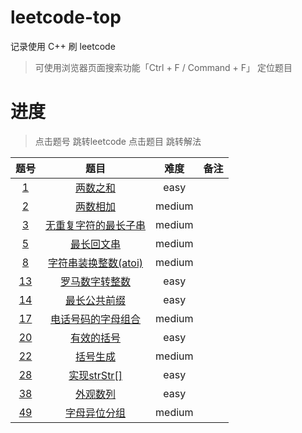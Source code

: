 # leetcode-top

记录使用 C++ 刷 leetcode

> 可使用浏览器页面搜索功能「Ctrl + F / Command + F」 定位题目

# 进度

> 点击题号 跳转leetcode
> 点击题目 跳转解法

|                             题号                             |                 题目                  |  难度  | 备注 |
| :----------------------------------------------------------: | :-----------------------------------: | :----: | :--: |
|        [1](https://leetcode-cn.com/problems/two-sum/)        |        [两数之和](/easy/1.cpp)        |  easy  |      |
|    [2](https://leetcode-cn.com/problems/add-two-numbers/)    |       [两数相加](/medium/2.cpp)       | medium |      |
| [3](https://leetcode-cn.com/problems/longest-substring-without-repeating-characters/) | [无重复字符的最长子串](/medium/3.cpp) | medium |      |
| [5](https://leetcode-cn.com/problems/longest-palindromic-substring/) |      [最长回文串](/medium/5.cpp)      | medium |      |
| [8](https://leetcode-cn.com/problems/string-to-integer-atoi/) | [字符串装换整数(atoi)](/medium/8.cpp) | medium |      |
|   [13](https://leetcode-cn.com/problems/roman-to-integer/)   |   [罗马数字转整数](/medium/13.cpp)    |  easy  |      |
| [14](https://leetcode-cn.com/problems/longest-common-prefix/) |     [最长公共前缀](/easy/14.cpp)      |  easy  |      |
| [17](https://leetcode-cn.com/problems/letter-combinations-of-a-phone-number/) | [电话号码的字母组合](/medium/17.cpp)  | medium |      |
|  [20](https://leetcode-cn.com/problems/valid-parentheses/)   |      [有效的括号](/easy/20.cpp)       |  easy  |      |
| [22](https://leetcode-cn.com/problems/generate-parentheses/) |      [括号生成](/medium/22.cpp)       | medium |      |
|   [28](https://leetcode-cn.com/problems/implement-strstr/)   |     [实现strStr[]](/easy/28.cpp)      |  easy  |      |
|    [38](https://leetcode-cn.com/problems/count-and-say/)     |       [外观数列](/easy/38.cpp)        |  easy  |      |
|    [49](https://leetcode-cn.com/problems/group-anagrams/)    |    [字母异位分组](/mediun/49.cpp)     | medium |      |

